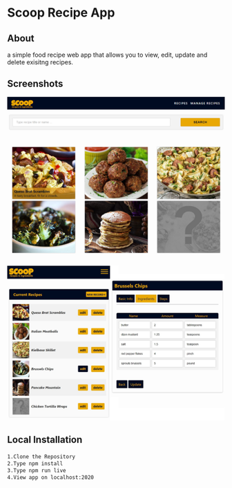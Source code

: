 # Scoop Recipe App

## About
a simple food recipe web app that allows you to view, edit, update and delete exisitng recipes.

## Screenshots

![ScreenShot](/screenshots/xshotMain.png)

![ScreenShot](/screenshots/xshotControl.jpg)

## Local Installation

```
1.Clone the Repository
2.Type npm install
3.Type npm run live
4.View app on localhost:2020
```

